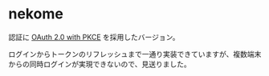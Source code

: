 # nekome

認証に [OAuth 2.0 with PKCE](https://developer.twitter.com/en/docs/authentication/oauth-2-0/authorization-code) を採用したバージョン。

ログインからトークンのリフレッシュまで一通り実装できていますが、複数端末からの同時ログインが実現できないので、見送りました。
